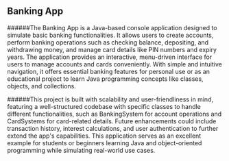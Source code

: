 ## Banking App
######The Banking App is a Java-based console application designed to simulate basic banking functionalities. It allows users to create accounts, perform banking operations such as checking balance, depositing, and withdrawing money, and manage card details like PIN numbers and expiry years. The application provides an interactive, menu-driven interface for users to manage accounts and cards conveniently. With simple and intuitive navigation, it offers essential banking features for personal use or as an educational project to learn Java programming concepts like classes, objects, and collections.

######This project is built with scalability and user-friendliness in mind, featuring a well-structured codebase with specific classes to handle different functionalities, such as BankingSystem for account operations and CardSystems for card-related details. Future enhancements could include transaction history, interest calculations, and user authentication to further extend the app's capabilities. This application serves as an excellent example for students or beginners learning Java and object-oriented programming while simulating real-world use cases.
